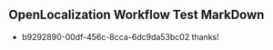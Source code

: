 ## OpenLocalization Workflow Test MarkDown
* b9292890-00df-456c-8cca-6dc9da53bc02 thanks!

<!--HONumber=Aug16_HO3-->



